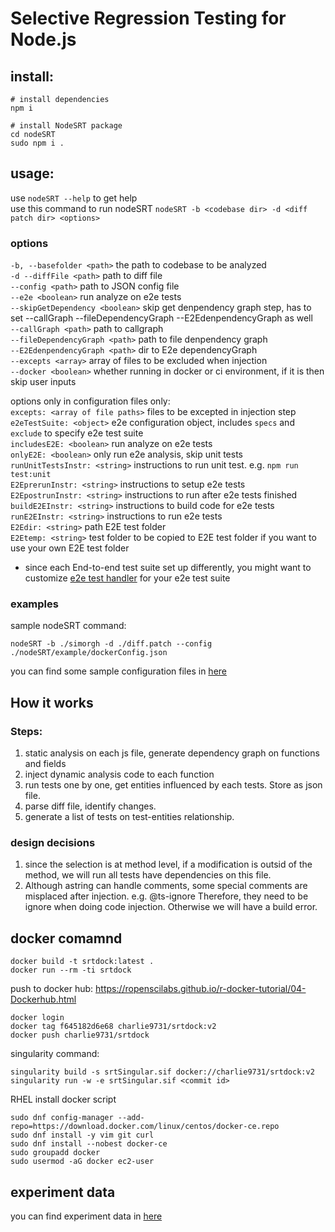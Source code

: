 # Selective Regression Testing for Node.js

## install:
```
# install dependencies
npm i

# install NodeSRT package
cd nodeSRT
sudo npm i .
```

## usage:
use ` nodeSRT --help ` to get help <br/>
use this command to run nodeSRT
```nodeSRT -b <codebase dir> -d <diff patch dir> <options>``` <br/>

### options
`-b, --basefolder <path>` the path to codebase to be analyzed  <br/>
`-d --diffFile <path>` path to diff file <br/>
`--config <path>` path to JSON config file <br/>
`--e2e <boolean>` run analyze on e2e tests <br/>
`--skipGetDependency <boolean>` skip get denpendency graph step, has to set  --callGraph --fileDependencyGraph --E2EdenpendencyGraph as well <br/>
`--callGraph <path>` path to callgraph <br/>
`--fileDependencyGraph <path>` path to file denpendency graph <br/>
`--E2EdenpendencyGraph <path>` dir to E2e dependencyGraph <br/>
`--excepts <array>` array of files to be excluded when injection <br/>
`--docker <boolean>` whether running in docker or ci environment, if it is then skip user inputs<br/>

options only in configuration files only: <br/>
`excepts: <array of file paths>` files to be excepted in injection step <br/>
`e2eTestSuite: <object>` e2e configuration object, includes `specs` and `exclude` to specify e2e test suite <br/>
`includesE2E: <boolean>` run analyze on e2e tests <br/>
`onlyE2E: <boolean>` only run e2e analysis, skip unit tests <br/>
`runUnitTestsInstr: <string>` instructions to run unit test. e.g. `npm run test:unit` <br/>
`E2EprerunInstr: <string>` instructions to setup e2e tests <br/>
`E2EpostrunInstr: <string>` instructions to run after e2e tests finished <br/>
`buildE2EInstr: <string>` instructions to build code for e2e tests <br/>
`runE2EInstr: <string>` instructions to run e2e tests <br/>
`E2Edir: <string>` path E2E test folder <br/>
`E2Etemp: <string>` test folder to be copied to E2E test folder if you want to use your own E2E test folder <br/>

- since each End-to-end test suite set up differently, you might want to customize [e2e test handler](https://github.com/charlie-cyf/nodeSRT/tree/master/e2eTestsHandler) for your e2e test suite

### examples
sample nodeSRT command:
```
nodeSRT -b ./simorgh -d ./diff.patch --config ./nodeSRT/example/dockerConfig.json
```
you can find some sample configuration files in [here](https://github.com/charlie-cyf/nodeSRT/tree/master/example)


## How it works
### Steps: <br /> 
1. static analysis on each js file, generate dependency graph on functions and fields
2. inject dynamic analysis code to each function
3. run tests one by one, get entities influenced by each tests. Store as json file.
4. parse diff file, identify changes.
5. generate a list of tests on test-entities relationship.

### design decisions
1. since the selection is at method level, if a modification is outsid of the method, we will run all tests have dependencies on this file. 
2. Although astring can handle comments, some special comments are misplaced after injection. e.g. @ts-ignore Therefore, they need to be ignore when doing code injection. Otherwise we will have a build error.

## docker comamnd
`docker build -t srtdock:latest .`<br /> 
`docker run --rm -ti srtdock` <br /> 

push to docker hub: https://ropenscilabs.github.io/r-docker-tutorial/04-Dockerhub.html
``` 
docker login
docker tag f645182d6e68 charlie9731/srtdock:v2
docker push charlie9731/srtdock
```
singularity command:
```
singularity build -s srtSingular.sif docker://charlie9731/srtdock:v2
singularity run -w -e srtSingular.sif <commit id>
```
RHEL install docker script
```
sudo dnf config-manager --add-repo=https://download.docker.com/linux/centos/docker-ce.repo
sudo dnf install -y vim git curl
sudo dnf install --nobest docker-ce
sudo groupadd docker
sudo usermod -aG docker ec2-user
```

## experiment data
you can find experiment data in [here](https://github.com/charlie-cyf/nodeSRT/tree/master/experiment)